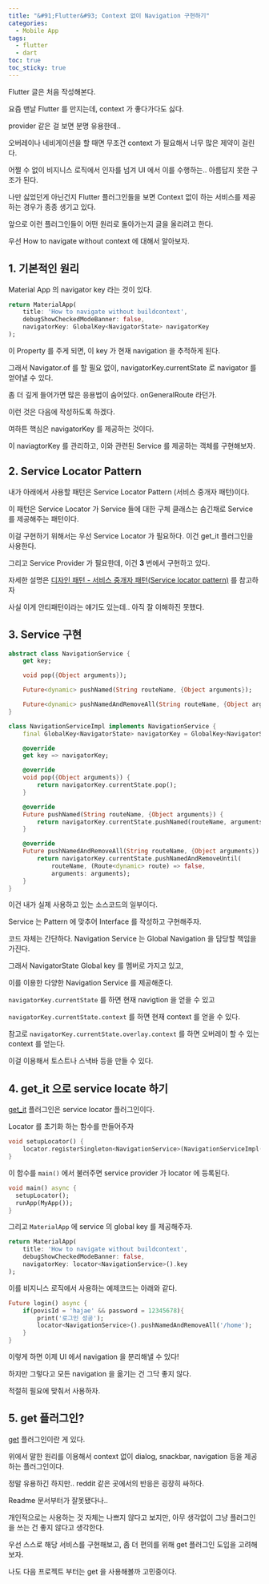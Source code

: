 ```yaml
---
title: "&#91;Flutter&#93; Context 없이 Navigation 구현하기"
categories:
  - Mobile App
tags:
  - flutter
  - dart
toc: true
toc_sticky: true
---
```


Flutter 글은 처음 작성해본다.

요즘 맨날 Flutter 를 만지는데, context 가 좋다가다도 싫다.

provider 같은 걸 보면 분명 유용한데.. 

오버레이나 네비게이션을 할 때면 무조건 context 가 필요해서 너무 많은 제약이 걸린다.

어쩔 수 없이 비지니스 로직에서 인자를 넘겨 UI 에서 이를 수행하는.. 아름답지 못한 구조가 된다.

나만 싫었던게 아닌건지 Flutter 플러그인들을 보면 Context 없이 하는 서비스를 제공하는 경우가 종종 생기고 있다.

앞으로 이런 플러그인들이 어떤 원리로 돌아가는지 글을 올리려고 한다.

우선 How to navigate without context 에 대해서 알아보자.

## 1. 기본적인 원리

Material App 의 navigator key 라는 것이 있다.

```dart
return MaterialApp(
    title: 'How to navigate without buildcontext',
    debugShowCheckedModeBanner: false,
    navigatorKey: GlobalKey<NavigatorState> navigatorKey
);
```
이 Property 를 주게 되면, 이 key 가 현재 navigation 을 추적하게 된다.

그래서 Navigator.of 를 할 필요 없이, navigatorKey.currentState 로 navigator 를 얻어낼 수 있다.

좀 더 깊게 들어가면 많은 응용법이 숨어있다. onGeneralRoute 라던가.

이런 것은 다음에 작성하도록 하겠다.

여하튼 핵심은 navigatorKey 를 제공하는 것이다. 

이 naviagtorKey 를 관리하고, 이와 관련된 Service 를 제공하는 객체를 구현해보자.

## 2. Service Locator Pattern

내가 아래에서 사용할 패턴은 Service Locator Pattern (서비스 중개자 패턴)이다.

이 패턴은 Service Locator 가 Service 들에 대한 구체 클래스는 숨긴채로 Service 를 제공해주는 패턴이다.

이걸 구현하기 위해서는 우선 Service Locator 가 필요하다. 이건 get_it 플러그인을 사용한다.

그리고 Service Provider 가 필요한데, 이건 **3** 번에서 구현하고 있다.

자세한 설명은 [디자인 패턴 - 서비스 중개자 패턴(Service locator pattern)][2] 를 참고하자

사실 이게 안티패턴이라는 얘기도 있는데.. 아직 잘 이해하진 못했다.

## 3. Service 구현

```dart
abstract class NavigationService {
    get key;

    void pop({Object arguments});

    Future<dynamic> pushNamed(String routeName, {Object arguments});

    Future<dynamic> pushNamedAndRemoveAll(String routeName, {Object arguments});
}
```

```dart
class NavigationServiceImpl implements NavigationService {
    final GlobalKey<NavigatorState> navigatorKey = GlobalKey<NavigatorState>();

    @override
    get key => navigatorKey;

    @override
    void pop({Object arguments}) {
        return navigatorKey.currentState.pop();
    }

    @override
    Future pushNamed(String routeName, {Object arguments}) {
        return navigatorKey.currentState.pushNamed(routeName, arguments: arguments);
    }

    @override
    Future pushNamedAndRemoveAll(String routeName, {Object arguments}) {
        return navigatorKey.currentState.pushNamedAndRemoveUntil(
            routeName, (Route<dynamic> route) => false,
            arguments: arguments);
    }
}
```
이건 내가 실제 사용하고 있는 소스코드의 일부이다.

Service 는 Pattern 에 맞추어 Interface 를 작성하고 구현해주자.

코드 자체는 간단하다. Navigation Service 는 Global Navigation 을 담당할 책임을 가진다.

그래서 NavigatorState Global key 를 멤버로 가지고 있고,

이를 이용한 다양한 Navigation Service 를 제공해준다.

`navigatorKey.currentState` 를 하면 현재 navigtion 을 얻을 수 있고

`navigatorKey.currentState.context` 를 하면 현재 context 를 얻을 수 있다.

참고로 `navigatorKey.currentState.overlay.context` 를 하면 오버레이 할 수 있는 context 를 얻는다.

이걸 이용해서 토스트나 스낵바 등을 만들 수 있다.

## 4. get_it 으로 service locate 하기

[get_it][1] 플러그인은 service locator 플러그인이다.

Locator 를 초기화 하는 함수를 만들어주자

```dart
void setupLocator() {
    locator.registerSingleton<NavigationService>(NavigationServiceImpl());
}
```

이 함수를 `main()` 에서 불러주면 service provider 가 locator 에 등록된다.

```dart
void main() async {
  setupLocator();
  runApp(MyApp());
}
```

그리고 `MaterialApp` 에 service 의 global key 를 제공해주자.

```dart
return MaterialApp(
    title: 'How to navigate without buildcontext',
    debugShowCheckedModeBanner: false,
    navigatorKey: locator<NavigationService>().key
);
```

이를 비지니스 로직에서 사용하는 예제코드는 아래와 같다.

```dart
Future login() async {
    if(povisId = 'hajae' && password = 12345678){
        print('로그인 성공');
        locator<NavigationService>().pushNamedAndRemoveAll('/home');
    }
}
```

이렇게 하면 이제 UI 에서 navigation 을 분리해낼 수 있다!

하지만 그렇다고 모든 navigation 을 옮기는 건 그닥 좋지 않다.

적절히 필요에 맞춰서 사용하자.

## 5. get 플러그인?

[get][3] 플러그인이란 게 있다.

위에서 말한 원리를 이용해서 context 없이 dialog, snackbar, navigation 등을 제공하는 플러그인이다.

정말 유용하긴 하지만.. reddit 같은 곳에서의 반응은 굉장히 싸하다.

Readme 문서부터가 잘못됐다나..

개인적으로는 사용하는 것 자체는 나쁘지 않다고 보지만, 아무 생각없이 그냥 플러그인을 쓰는 건 좋지 않다고 생각한다.

우선 스스로 해당 서비스를 구현해보고, 좀 더 편의를 위해 get 플러그인 도입을 고려해보자.

나도 다음 프로젝트 부터는 get 을 사용해볼까 고민중이다.

[1]: https://pub.dev/packages/get_it
[2]: http://hajeonghyeon.blogspot.com/2017/06/service-locator-pattern.html
[3]: https://pub.dev/packages/get